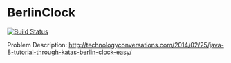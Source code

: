 # BerlinClock

[![Build Status](https://travis-ci.org/swatro/BerlinClock.svg?branch=master)](https://travis-ci.org/swatro/BerlinClock)

Problem Description: http://technologyconversations.com/2014/02/25/java-8-tutorial-through-katas-berlin-clock-easy/

